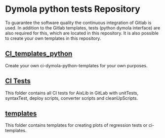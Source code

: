 # Dymola python tests Repository
To guarantee the software quality the continuous integration of Gitlab is used. 
In addition to the Gitlab templates, tests (python dymola interface) are also required for this, which are located in this repository. 
It is also possible to create your own templates in this repository.
## [CI_templates_python](ci_templates_python)
Create your own ci-dymola-python-templates for your own purposes.
## [CI Tests](ci_tests)
This folder contains all CI tests for AixLib in GitLab with unitTests, syntaxTest, deploy scripts, converter scripts and cleanUpScripts.
## [templates](templates)
This folder contains templates for creating plots of regression tests or ci-templates.


